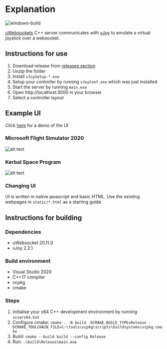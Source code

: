 # Explanation
![windows-build](https://github.com/williamyang98/VirtualJoystickCpp/actions/workflows/windows.yml/badge.svg)

[uWebsockets](https://github.com/uNetworking/uWebSockets) C++ server communicates with [vJoy](https://github.com/njz3/vJoy) to emulate a virtual joystick over a websocket.

## Instructions for use
1. Download release from [releases section](https://github.com/williamyang98/VirtualJoystickCpp/releases)
2. Unzip the folder
3. Install ```vJoySetup-*.exe```
4. Setup your controller by running ```vJoyConf.exe``` which was just installed
5. Start the server by running ```main.exe```
6. Open http://localhost:3000 in your browser
7. Select a controller layout

## Example UI
Click [here](https://fiendchain.github.io/VirtualJoystickCpp/msfs.html) for a demo of the UI 

### Microsoft Flight Simulator 2020
![alt text](docs/gui_msfs_2020.png "Microsoft Flight Simulator 2020")

### Kerbal Space Program
![alt text](docs/gui_ksp.png "Kerbal Space Program")

### Changing UI
UI is written in native javascript and basic HTML. Use the existing webpages in ```static/*.html``` as a starting guide.

## Instructions for building
### Dependencies
- uWebsocket 20.11.0
- vJoy 2.2.1

### Build environment
- Visual Studio 2020
- C++17 compiler
- vcpkg 
- cmake

### Steps
1. Initialise your x64 C++ development environment by running ```vcvars64.bat```
2. Configure cmake: ```cmake . -B build -DCMAKE_BUILD_TYPE=Release -DCMAKE_TOOLCHAIN_FILE=C:\tools\vcpkg\scripts\buildsystems\vcpkg.cmake```
3. Build: ```cmake --build build --config Release```
4. Run: ```.\build\Release\main.exe```
